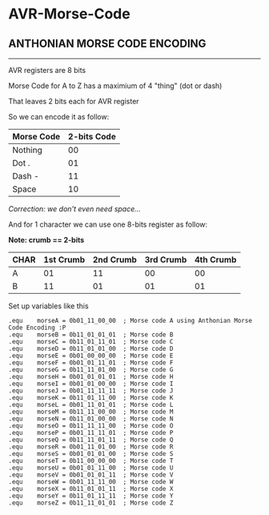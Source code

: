 # AVR-Morse-Code

## ANTHONIAN MORSE CODE ENCODING
---------------------------------
AVR registers are 8 bits

Morse Code for A to Z has a maximium of 4 "thing" (dot or dash)

That leaves 2 bits each for AVR register

So we can encode it as follow:

| Morse Code | 2-bits Code |
| ---------- | ----------- |
| Nothing    | 00		       |
| Dot .      | 01          |
| Dash -     | 11			     |
| Space	     | 10          |

*Correction: we don't even need space...*

And for 1 character we can use one 8-bits register as follow:

**Note: crumb == 2-bits**

| CHAR | 1st Crumb | 2nd Crumb | 3rd Crumb | 4th Crumb |
| ---- | --------- | --------- | --------- | --------- |
| A    | 01		     | 11		     | 00		     | 00		     |
| B    | 11		     | 01		     | 01		     | 01		     |

Set up variables like this

```assembly
.equ	morseA = 0b01_11_00_00	; Morse code A using Anthonian Morse Code Encoding :P
.equ	morseB = 0b11_01_01_01	; Morse code B
.equ	morseC = 0b11_01_11_01	; Morse code C
.equ	morseD = 0b11_01_01_00	; Morse code D
.equ	morseE = 0b01_00_00_00	; Morse code E
.equ	morseF = 0b01_01_11_01	; Morse code F
.equ	morseG = 0b11_11_01_00	; Morse code G
.equ	morseH = 0b01_01_01_01	; Morse code H
.equ	morseI = 0b01_01_00_00	; Morse code I
.equ	morseJ = 0b01_11_11_11	; Morse code J
.equ	morseK = 0b11_01_11_00	; Morse code K
.equ	morseL = 0b01_11_01_01	; Morse code L
.equ	morseM = 0b11_11_00_00	; Morse code M
.equ	morseN = 0b11_01_00_00	; Morse code N
.equ	morseO = 0b11_11_11_00	; Morse code O
.equ	morseP = 0b01_11_11_01	; Morse code P
.equ	morseQ = 0b11_11_01_11	; Morse code Q
.equ	morseR = 0b01_11_01_00	; Morse code R
.equ	morseS = 0b01_01_01_00	; Morse code S
.equ	morseT = 0b11_00_00_00	; Morse code T
.equ	morseU = 0b01_01_11_00	; Morse code U
.equ	morseV = 0b01_01_01_11	; Morse code V
.equ	morseW = 0b01_11_11_00	; Morse code W
.equ	morseX = 0b11_01_01_11	; Morse code X
.equ	morseY = 0b11_01_11_11	; Morse code Y
.equ	morseZ = 0b11_11_01_01	; Morse code Z
```
